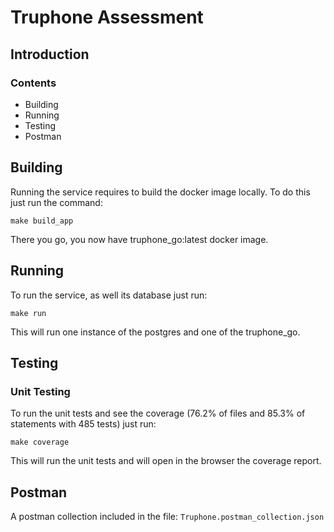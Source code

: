 # Truphone Assessment

## Introduction



### Contents
* Building
* Running
* Testing
* Postman

## Building

Running the service requires to build the docker image locally. 
To do this just run the command:

```shell script
make build_app
```

There you go, you now have truphone_go:latest docker image.

## Running

To run the service, as well its database just run:

```shell script
make run
```

This will run one instance of the postgres and one of the truphone_go.

## Testing

### Unit Testing

To run the unit tests and see the coverage (76.2% of files and 85.3% of statements with 485 tests) just run:

```shell script
make coverage
```

This will run the unit tests and will open in the browser the coverage report.

## Postman

A postman collection included in the file: `Truphone.postman_collection.json`

